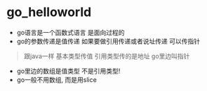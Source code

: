 # go_helloworld

- go语言是一个函数式语言 是面向过程的
- go的参数传递是值传递 如果要做引用传递或者说址传递  可以传指针
> 跟java一样  基本类型传值   引用类型传的是地址   go里边叫指针
- go里边的数组是值类型  不是引用类型!
- go一般不用数组, 而是用slice